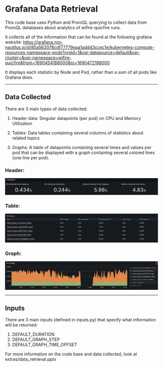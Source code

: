 # Grafana Data Retrieval

This code base uses Python and PromQL querying to collect data from PromQL databases about analytics of wifire-quicfire runs.

It collects all of the information that can be found at the following grafana website:
	https://grafana.nrp-nautilus.io/d/85a562078cdf77779eaa1add43ccec1e/kubernetes-compute-resources-namespace-pods?orgId=1&var-datasource=default&var-cluster=&var-namespace=wifire-quicfire&from=1690454188000&to=1690472188000

It displays each statistic by Node and Pod, rather than a sum of all pods like Grafana does.

___

## Data Collected

There are 3 main types of data collected:
1. Header data: 
	Singular datapoints (per pod) on CPU and Memory Utilization

2. Tables: 
	Data tables containing several columns of statistics about related topics 

3. Graphs:
	A table of datapoints containing several times and values per pod that can be displayed with a graph containing several colored lines (one line per pod).

### Header:
![Header](extras/example_header.png)

### Table:
![Tables](extras/example_table.png)  

### Graph:
![Graphs](extras/example_graph.png)  

___

## Inputs
There are 3 main inputs (defined in inputs.py) that specify what information will be returned:
1. DEFAULT_DURATION
2. DEFAULT_GRAPH_STEP
3. DEFAULT_GRAPH_TIME_OFFSET



For more information on the code base and data collected, look at extras/data_retrieval.pptx

